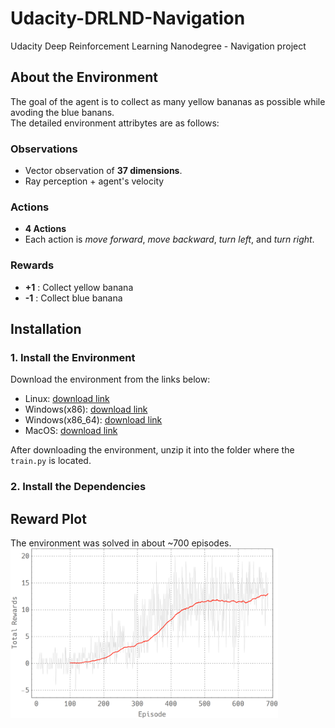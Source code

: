 # Udacity-DRLND-Navigation
Udacity Deep Reinforcement Learning Nanodegree - Navigation project

## About the Environment
The goal of the agent is to collect as many yellow bananas as possible while avoding the blue banans.<br>
The detailed environment attribytes are as follows:
### Observations
 - Vector observation of **37 dimensions**.
 - Ray perception + agent's velocity

### Actions
 - **4 Actions**
 - Each action is *move forward*, *move backward*, *turn left*, and *turn right*.

### Rewards
 - **+1** : Collect yellow banana
 - **-1** : Collect blue banana
 
## Installation

### 1. Install the Environment
Download the environment from the links below:
 - Linux: <a href="https://s3-us-west-1.amazonaws.com/udacity-drlnd/P1/Banana/Banana_Linux.zip">download link</a>
 - Windows(x86): <a href="https://s3-us-west-1.amazonaws.com/udacity-drlnd/P1/Banana/Banana_Windows_x86.zip">download link</a>
 - Windows(x86_64): <a href="https://s3-us-west-1.amazonaws.com/udacity-drlnd/P1/Banana/Banana_Windows_x86_64.zip">download link</a>
 - MacOS: <a href="https://s3-us-west-1.amazonaws.com/udacity-drlnd/P1/Banana/Banana.app.zip">download link</a>
 
 After downloading the environment, unzip it into the folder where the `train.py` is located.
 
 ### 2. Install the Dependencies

## Reward Plot
The environment was solved in about ~700 episodes.
<img src="/save/reward.png" width="85%">
